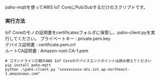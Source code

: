 paho-mqttを使ってAWS IoT CoreにPub/Subするだけのスクリプトです。

### 実行方法
IoT Coreのモノの証明書をcertificatesフォルダに保管し、paho-client.pyを実行してください。
プライベートキー : private.pem.key  
デバイス証明書 : certificate.pem.crt  
ルートCA証明書 : Amazon-root-CA-1.pem  
```
# コマンドライン引数のAWS IoT Coreのデバイスエンドポイントは読み替えてください
pip install paho-mqtt
python .\paho-client.py "xxxxxxxxxx-ats.iot.ap-northeast-1.amazonaws.com"
```
